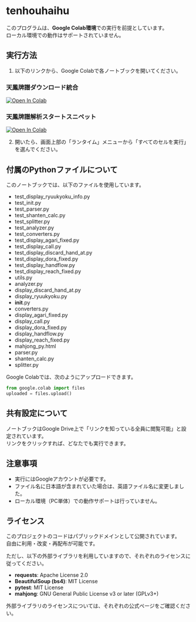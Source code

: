 # tenhouhaihu

このプログラムは、**Google Colab環境**での実行を前提としています。  
ローカル環境での動作はサポートされていません。

## 実行方法

1. 以下のリンクから、Google Colabで各ノートブックを開いてください。

### 天鳳牌譜ダウンロード統合
[![Open In Colab](https://colab.research.google.com/assets/colab-badge.svg)](https://colab.research.google.com/github/furapotedesu/tenhouhaihu/blob/main/tenhoudownload.ipynb)

### 天鳳牌譜解析スタートスニペット
[![Open In Colab](https://colab.research.google.com/assets/colab-badge.svg)](https://colab.research.google.com/github/furapotedesu/tenhouhaihu/blob/main/tenhou_analysis_start.ipynb)

2. 開いたら、画面上部の「ランタイム」メニューから「すべてのセルを実行」を選んでください。

## 付属のPythonファイルについて

このノートブックでは、以下のファイルを使用しています。

- test_display_ryuukyoku_info.py
- test_init.py
- test_parser.py
- test_shanten_calc.py
- test_splitter.py
- test_analyzer.py
- test_converters.py
- test_display_agari_fixed.py
- test_display_call.py
- test_display_discard_hand_at.py
- test_display_dora_fixed.py
- test_display_handflow.py
- test_display_reach_fixed.py
- utils.py
- analyzer.py
- display_discard_hand_at.py
- display_ryuukyoku.py
- __init__.py
- converters.py
- display_agari_fixed.py
- display_call.py
- display_dora_fixed.py
- display_handflow.py
- display_reach_fixed.py
- mahjong_py.html
- parser.py
- shanten_calc.py
- splitter.py

Google Colabでは、次のようにアップロードできます。

```python
from google.colab import files
uploaded = files.upload()
```

## 共有設定について

ノートブックはGoogle Drive上で「リンクを知っている全員に閲覧可能」と設定されています。  
リンクをクリックすれば、どなたでも実行できます。

## 注意事項

- 実行にはGoogleアカウントが必要です。
- ファイル名に日本語が含まれていた場合は、英語ファイル名に変更しました。
- ローカル環境（PC単体）での動作サポートは行っていません。

## ライセンス

このプロジェクトのコードはパブリックドメインとして公開されています。  
自由に利用・改変・再配布が可能です。

ただし、以下の外部ライブラリを利用していますので、それぞれのライセンスに従ってください。

- **requests**: Apache License 2.0
- **BeautifulSoup (bs4)**: MIT License
- **pytest**: MIT License
- **mahjong**: GNU General Public License v3 or later (GPLv3+)

外部ライブラリのライセンスについては、それぞれの公式ページをご確認ください。
